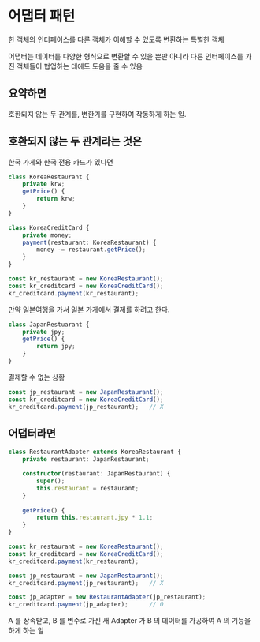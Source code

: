 # 어댑터 패턴

한 객체의 인터페이스를 다른 객체가 이해할 수 있도록 변환하는 특별한 객체

어댑터는 데이터를 다양한 형식으로 변환할 수 있을 뿐만 아니라 다른 인터페이스를 가진 객체들이 협업하는 데에도 도움을 줄 수 있음


## 요약하면

호환되지 않는 두 관계를, 변환기를 구현하여 작동하게 하는 일.


## 호환되지 않는 두 관계라는 것은

한국 가게와 한국 전용 카드가 있다면

```ts
class KoreaRestaurant {
    private krw;
    getPrice() {
        return krw;
    }
}

class KoreaCreditCard {
    private money;
    payment(restaurant: KoreaRestaurant) {
        money -= restaurant.getPrice();
    }
}
``` 

```ts
const kr_restaurant = new KoreaRestaurant();
const kr_creditcard = new KoreaCreditCard();
kr_creditcard.payment(kr_restaurant);
```

만약 일본여행을 가서 일본 가게에서 결제를 하려고 한다.

```ts
class JapanRestuarant {
    private jpy;
    getPrice() {
        return jpy;
    }
}
```

결제할 수 없는 상황

```ts
const jp_restaurant = new JapanRestaurant();
const kr_creditcard = new KoreaCreditCard();
kr_creditcard.payment(jp_restaurant);   // X
```

## 어댑터라면

```ts
class RestaurantAdapter extends KoreaRestaurant {
    private restaurant: JapanRestaurant;

    constructor(restaurant: JapanRestaurant) {
        super();
        this.restaurant = restaurant;
    }
    
    getPrice() {
        return this.restaurant.jpy * 1.1;
    }
}
```

```ts
const kr_restaurant = new KoreaRestaurant();
const kr_creditcard = new KoreaCreditCard();
kr_creditcard.payment(kr_restaurant);

const jp_restaurant = new JapanRestaurant();
kr_creditcard.payment(jp_restaurant);   // X

const jp_adapter = new RestaurantAdapter(jp_restaurant);
kr_creditcard.payment(jp_adapter);      // O
```



A 를 상속받고,
B 를 변수로 가진 새 Adapter 가
B 의 데이터를 가공하여 A 의 기능을 하게 하는 일